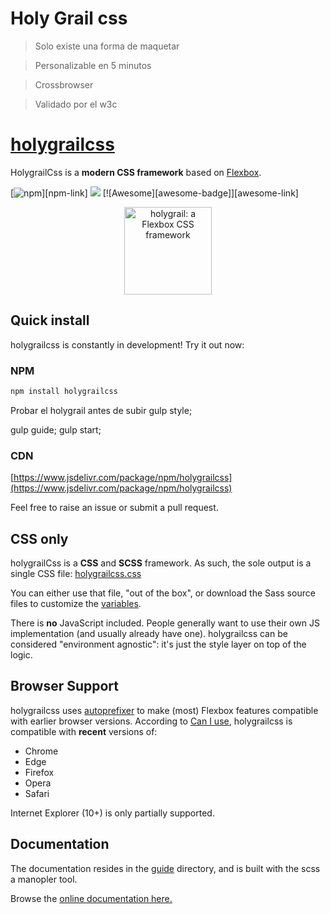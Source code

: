 # Holy Grail css

> Solo existe una forma de maquetar

> Personalizable en 5 minutos

> Crossbrowser

> Validado por el w3c




# [holygrailcss](https://holygrailcss.github.io/)

HolygrailCss is a **modern CSS framework** based on [Flexbox](https://developer.mozilla.org/en-US/docs/Web/CSS/CSS_Flexible_Box_Layout/Using_CSS_flexible_boxes).


[![npm](https://res.cloudinary.com/manuel-ruiz/image/upload/c_thumb,w_300,g_face/v1576145416/holygrailcss/logoholy.svg)][npm-link]
[![](https://data.jsdelivr.com/v1/package/npm/holygrailcss/badge)](https://www.jsdelivr.com/package/npm/holygrailcss)
[![Awesome][awesome-badge]][awesome-link]

<p style="text-align:center">
<a href="https://holygrailcss.io">
<img src="https://raw.githubusercontent.com/jgthms/holygrailcss/master/docs/images/holygrail-banner.png" alt="holygrail: a Flexbox CSS framework" style="width:140px;" >
</a>
</p>



## Quick install

holygrailcss is constantly in development! Try it out now:

### NPM

```sh
npm install holygrailcss
```

Probar el holygrail antes de subir
gulp style;

gulp guide;
gulp start;


### CDN

[https://www.jsdelivr.com/package/npm/holygrailcss](https://www.jsdelivr.com/package/npm/holygrailcss)

Feel free to raise an issue or submit a pull request.

## CSS only

holygrailCss is a **CSS** and **SCSS** framework. As such, the sole output is a single CSS file: [holygrailcss.css](https://github.com/manuelruizredondo/holygrail/blob/master/css/holygraicss.css)

You can either use that file, "out of the box", or download the Sass source files to customize the [variables](https://holygrail.io/documentation/overview/variables/).

There is **no** JavaScript included. People generally want to use their own JS implementation (and usually already have one). holygrailcss can be considered "environment agnostic": it's just the style layer on top of the logic.

## Browser Support

holygrailcss uses [autoprefixer](https://github.com/postcss/autoprefixer) to make (most) Flexbox features compatible with earlier browser versions. According to [Can I use](https://caniuse.com/#feat=flexbox), holygrailcss is compatible with **recent** versions of:

* Chrome
* Edge
* Firefox
* Opera
* Safari

Internet Explorer (10+) is only partially supported.

## Documentation

The documentation resides in the [guide](guide) directory, and is built with the scss a manopler tool.

Browse the [online documentation here.](https://holygrailcss.github.io/)

